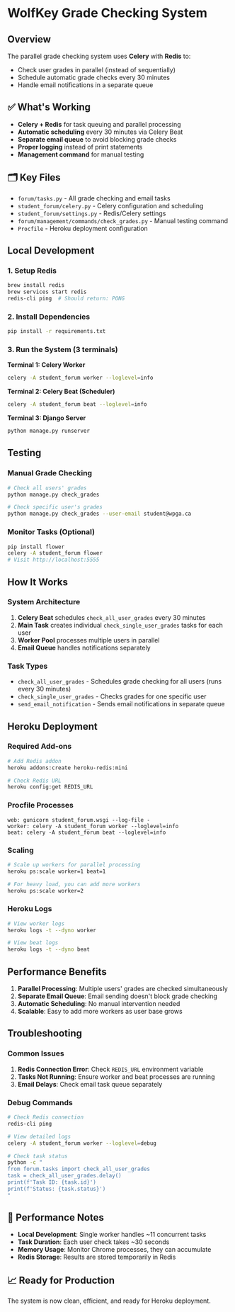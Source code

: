 # WolfKey Grade Checking System

## Overview

The parallel grade checking system uses **Celery** with **Redis** to:
- Check user grades in parallel (instead of sequentially)
- Schedule automatic grade checks every 30 minutes
- Handle email notifications in a separate queue

## ✅ What's Working

- **Celery + Redis** for task queuing and parallel processing
- **Automatic scheduling** every 30 minutes via Celery Beat
- **Separate email queue** to avoid blocking grade checks
- **Proper logging** instead of print statements
- **Management command** for manual testing

## 🗂️ Key Files

- `forum/tasks.py` - All grade checking and email tasks
- `student_forum/celery.py` - Celery configuration and scheduling
- `student_forum/settings.py` - Redis/Celery settings
- `forum/management/commands/check_grades.py` - Manual testing command
- `Procfile` - Heroku deployment configuration

## Local Development

### 1. Setup Redis
```bash
brew install redis
brew services start redis
redis-cli ping  # Should return: PONG
```

### 2. Install Dependencies
```bash
pip install -r requirements.txt
```

### 3. Run the System (3 terminals)

**Terminal 1: Celery Worker**
```bash
celery -A student_forum worker --loglevel=info
```

**Terminal 2: Celery Beat (Scheduler)**
```bash
celery -A student_forum beat --loglevel=info
```

**Terminal 3: Django Server**
```bash
python manage.py runserver
```

## Testing

### Manual Grade Checking
```bash
# Check all users' grades
python manage.py check_grades

# Check specific user's grades
python manage.py check_grades --user-email student@wpga.ca
```

### Monitor Tasks (Optional)
```bash
pip install flower
celery -A student_forum flower
# Visit http://localhost:5555
```

## How It Works

### System Architecture
1. **Celery Beat** schedules `check_all_user_grades` every 30 minutes
2. **Main Task** creates individual `check_single_user_grades` tasks for each user
3. **Worker Pool** processes multiple users in parallel
4. **Email Queue** handles notifications separately

### Task Types
- `check_all_user_grades` - Schedules grade checking for all users (runs every 30 minutes)
- `check_single_user_grades` - Checks grades for one specific user
- `send_email_notification` - Sends email notifications in separate queue

## Heroku Deployment

### Required Add-ons
```bash
# Add Redis addon
heroku addons:create heroku-redis:mini

# Check Redis URL
heroku config:get REDIS_URL
```

### Procfile Processes
```
web: gunicorn student_forum.wsgi --log-file -
worker: celery -A student_forum worker --loglevel=info
beat: celery -A student_forum beat --loglevel=info
```

### Scaling
```bash
# Scale up workers for parallel processing
heroku ps:scale worker=1 beat=1

# For heavy load, you can add more workers
heroku ps:scale worker=2
```

### Heroku Logs
```bash
# View worker logs
heroku logs -t --dyno worker

# View beat logs  
heroku logs -t --dyno beat
```

## Performance Benefits

1. **Parallel Processing**: Multiple users' grades are checked simultaneously
2. **Separate Email Queue**: Email sending doesn't block grade checking
3. **Automatic Scheduling**: No manual intervention needed
4. **Scalable**: Easy to add more workers as user base grows

## Troubleshooting

### Common Issues
1. **Redis Connection Error**: Check `REDIS_URL` environment variable
2. **Tasks Not Running**: Ensure worker and beat processes are running
3. **Email Delays**: Check email task queue separately

### Debug Commands
```bash
# Check Redis connection
redis-cli ping

# View detailed logs
celery -A student_forum worker --loglevel=debug

# Check task status
python -c "
from forum.tasks import check_all_user_grades
task = check_all_user_grades.delay()
print(f'Task ID: {task.id}')
print(f'Status: {task.status}')
"
```

## 🔧 Performance Notes

- **Local Development**: Single worker handles ~11 concurrent tasks
- **Task Duration**: Each user check takes ~30 seconds
- **Memory Usage**: Monitor Chrome processes, they can accumulate
- **Redis Storage**: Results are stored temporarily in Redis

## 📈 Ready for Production

The system is now clean, efficient, and ready for Heroku deployment.
